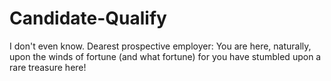 # Candidate-Qualify
I don't even know. 
Dearest prospective employer: 
  You are here, naturally, upon the winds of fortune (and what fortune) for you have stumbled upon a rare treasure here!
 
